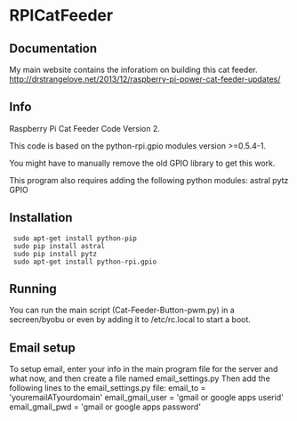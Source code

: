 RPICatFeeder
============

Documentation
-----
My main website contains the inforatiom on building this cat feeder. 
http://drstrangelove.net/2013/12/raspberry-pi-power-cat-feeder-updates/

Info
-----

Raspberry Pi Cat Feeder Code Version 2.

This code is based on the python-rpi.gpio modules version >=0.5.4-1.

You might have to manually remove the old GPIO library to get this work.

This program also requires adding the following python modules:
astral
pytz
GPIO

Installation
-----------
     sudo apt-get install python-pip
     sudo pip install astral
     sudo pip install pytz 
     sudo apt-get install python-rpi.gpio

Running
-------
You can run the main script (Cat-Feeder-Button-pwm.py) in a secreen/byobu or even by adding it to /etc/rc.local to start a boot.

Email setup
----------
To setup email, enter your info in the main program file for the server and what now, and then create a file named email_settings.py
Then add the following lines to the email_settings.py file:
email_to = 'youremailATyourdomain'
email_gmail_user = 'gmail or google apps userid'
email_gmail_pwd = 'gmail or google apps password'



